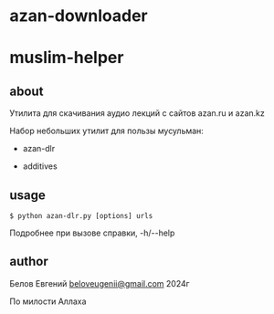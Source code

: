 # azan-downloader 
# muslim-helper

## about

Утилита для скачивания аудио лекций с сайтов azan.ru и azan.kz

Набор небольших утилит для пользы мусульман:

- azan-dlr

- additives

## usage

    $ python azan-dlr.py [options] urls

Подробнее при вызове справки, -h/--help

## author

Белов Евгений 
beloveugenii@gmail.com 
2024г

По милости Аллаха
